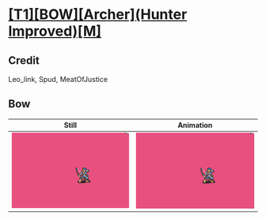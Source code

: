 # [\[T1\]\[BOW\]\[Archer\]\(Hunter Improved\)\[M\]](../)

## Credit

Leo_link, Spud, MeatOfJustice
	
## Bow

| Still | Animation |
| :---: | :-------: |
| ![Bow still](./Bow_000.png) | ![Bow animation](./Bow.gif) |
